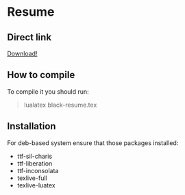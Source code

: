 Resume
======

Direct link
-----------

[Download!](https://github.com/blackwithwhite666/resume/raw/master/black-resume.pdf)

How to compile
--------------

To compile it you should run:

> lualatex black-resume.tex

Installation
------------

For deb-based system ensure that those packages installed:

* ttf-sil-charis
* ttf-liberation
* ttf-inconsolata
* texlive-full
* texlive-luatex
